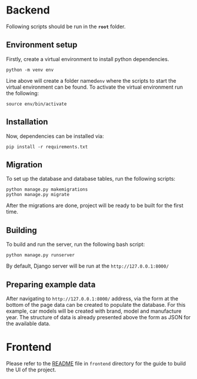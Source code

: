# Backend
Following scripts should be run in the **`root`** folder.

## Environment setup
Firstly, create a virtual environment to install python dependencies.

    python -m venv env

Line above will create a folder named`env` where the scripts to start the virtual environment can be found. To activate the virtual environment run the following:

    source env/bin/activate

## Installation
Now, dependencies can be installed via:

    pip install -r requirements.txt

## Migration
To set up the database and database tables, run the following scripts:

    python manage.py makemigrations
    python manage.py migrate
After the migrations are done, project will be ready to be built for the first time.

## Building
To build and run the server, run the following bash script:

    python manage.py runserver
By default, Django server will be run at the `http://127.0.0.1:8000/`

## Preparing example data
After navigating to `http://127.0.0.1:8000/` address, via the form at the bottom of the page data can be created to populate the database. For this example, car models will be created with brand, model and manufacture year. The structure of data is already presented above the form as JSON for the available data.

# Frontend
Please refer to the [README](https://github.com/zxyctn/drfStarterExample/blob/main/frontend/README.md) file in `frontend` directory for the guide to build the UI of the project.
